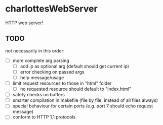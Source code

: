# charlottesWebServer
HTTP web server!

## TODO
not necessarily in this order:
 - [ ] more complete arg parsing
   - [ ] add ip as optional arg (default should get current ip)
   - [ ] error checking on passed args
   - [ ] help message/usage
 - [ ] limit request resources to those in "html" folder
   - [ ] no requested resource should default to "index.html"
 - [ ] safety checks on buffers
 - [ ] smarter compilation in makefile (file by file, instead of all files always)
 - [ ] special behaviour for certain ports (e.g. port 7 should echo request message)
 - [ ] conform to HTTP 1.1 protocols

